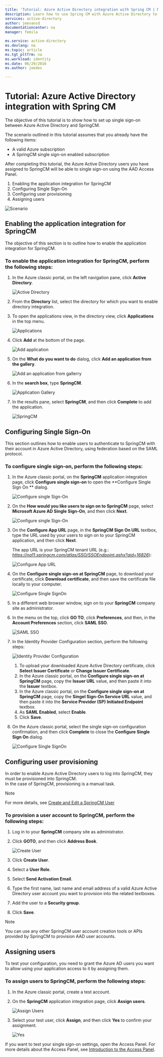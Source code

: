 ```yaml
---
title: 'Tutorial: Azure Active Directory integration with Spring CM | Microsoft Azure'
description: Learn how to use Spring CM with Azure Active Directory to enable single sign-on, automated provisioning, and more!
services: active-directory
author: jeevansd
documentationcenter: na
manager: femila

ms.service: active-directory
ms.devlang: na
ms.topic: article
ms.tgt_pltfrm: na
ms.workload: identity
ms.date: 06/29/2016
ms.author: jeedes

---
```

# Tutorial: Azure Active Directory integration with Spring CM
The objective of this tutorial is to show how to set up single sign-on between Azure Active Directory and SpringCM.

The scenario outlined in this tutorial assumes that you already have the following items:

* A valid Azure subscription
* A SpringCM single sign-on enabled subscription

After completing this tutorial, the Azure Active Directory users you have assigned to SpringCM will be able to single sign-on using the AAD Access Panel.

1. Enabling the application integration for SpringCM
2. Configuring Single Sign-On
3. Configuring user provisioning
4. Assigning users

![Scenario](./media/active-directory-saas-spring-cm-tutorial/IC797044.png "Scenario")

## Enabling the application integration for SpringCM
The objective of this section is to outline how to enable the application integration for SpringCM.

### To enable the application integration for SpringCM, perform the following steps:
1. In the Azure classic portal, on the left navigation pane, click **Active Directory**.
   
   ![Active Directory](./media/active-directory-saas-spring-cm-tutorial/IC700993.png "Active Directory")
2. From the **Directory** list, select the directory for which you want to enable directory integration.
3. To open the applications view, in the directory view, click **Applications** in the top menu.
   
   ![Applications](./media/active-directory-saas-spring-cm-tutorial/IC700994.png "Applications")
4. Click **Add** at the bottom of the page.
   
   ![Add application](./media/active-directory-saas-spring-cm-tutorial/IC749321.png "Add application")
5. On the **What do you want to do** dialog, click **Add an application from the gallery**.
   
   ![Add an application from gallerry](./media/active-directory-saas-spring-cm-tutorial/IC749322.png "Add an application from gallerry")
6. In the **search box**, type **SpringCM**.
   
   ![Application Gallery](./media/active-directory-saas-spring-cm-tutorial/IC797045.png "Application Gallery")
7. In the results pane, select **SpringCM**, and then click **Complete** to add the application.
   
   ![SpringCM](./media/active-directory-saas-spring-cm-tutorial/IC797046.png "SpringCM")

## Configuring Single Sign-On
This section outlines how to enable users to authenticate to SpringCM with their account in Azure Active Directory, using federation based on the SAML protocol.

### To configure single sign-on, perform the following steps:
1. In the Azure classic portal, on the **SpringCM** application integration page, click **Configure single sign-on** to open the **Configure Single Sign On ** dialog.
   
   ![Configure single Sign-On](./media/active-directory-saas-spring-cm-tutorial/IC797047.png "Configure single Sign-On")
2. On the **How would you like users to sign on to SpringCM** page, select **Microsoft Azure AD Single Sign-On**, and then click **Next**.
   
   ![Configure single Sign-On](./media/active-directory-saas-spring-cm-tutorial/IC797048.png "Configure single Sign-On")
3. On the **Configure App URL** page, in the **SpringCM Sign On URL** textbox, type the URL used by your users to sign on to your SpringCM application, and then click **Next**. 
   
   The app URL is your SpringCM tenant URL (e.g.: *https://na11.springcm.com/atlas/SSO/SSOEndpoint.ashx?aid=16826*):
   
   ![Configure App URL](./media/active-directory-saas-spring-cm-tutorial/IC797049.png "Configure App URL")
4. On the **Configure single sign-on at SpringCM** page, to download your certificate, click **Download certificate**, and then save the certificate file locally to your computer.
   
   ![Configure Single SignOn](./media/active-directory-saas-spring-cm-tutorial/IC797050.png "Configure Single SignOn")
5. In a different web browser window, sign on to your **SpringCM** company site as administrator.
6. In the menu on the top, click **GO TO**, click **Preferences**, and then, in the **Account Preferences** section, click **SAML SSO**.
   
   ![SAML SSO](./media/active-directory-saas-spring-cm-tutorial/IC797051.png "SAML SSO")
7. In the Identity Provider Configuration section, perform the following steps:
   
   ![Identity Provider Configuration](./media/active-directory-saas-spring-cm-tutorial/IC797052.png "Identity Provider Configuration")
   
   1. To upload your downloaded Azure Active Directory certificate, click **Select Issuer Certificate** or **Change Issuer Certificate**.
   2. In the Azure classic portal, on the **Configure single sign-on at SpringCM** page, copy the **Issuer URL** value, and then paste it into the **Issuer** textbox.
   3. In the Azure classic portal, on the **Configure single sign-on at SpringCM** page, copy the **Singel Sign-On Service URL** value, and then paste it into the **Service Provider (SP) Initiated Endpoint** textbox.
   4. As **SAML Enabled**, select **Enable**.
   5. Click **Save**.
8. On the Azure classic portal, select the single sign-on configuration confirmation, and then click **Complete** to close the **Configure Single Sign On** dialog.
   
   ![Configure Single SignOn](./media/active-directory-saas-spring-cm-tutorial/IC797053.png "Configure Single SignOn")

## Configuring user provisioning
In order to enable Azure Active Directory users to log into SpringCM, they must be provisioned into SpringCM.  
In the case of SpringCM, provisioning is a manual task.

> [!NOTE]
> For more details, see [Create and Edit a SpringCM User](http://knowledge.springcm.com/create-and-edit-a-springcm-user)
> 
> 

### To provision a user account to SpringCM, perform the following steps:
1. Log in to your **SpringCM** company site as administrator.
2. Click **GOTO**, and then click **Address Book**.
   
   ![Create User](./media/active-directory-saas-spring-cm-tutorial/IC797054.png "Create User")
3. Click **Create User**.
4. Select a **User Role**.
5. Select **Send Activation Email**.
6. Type the first name, last name and email address of a valid Azure Active Directory user account you want to provision into the related textboxes.
7. Add the user to a **Security group**.
8. Click **Save**.

> [!NOTE]
> You can use any other SpringCM user account creation tools or APIs provided by SpringCM to provision AAD user accounts.
> 
> 

## Assigning users
To test your configuration, you need to grant the Azure AD users you want to allow using your application access to it by assigning them.

### To assign users to SpringCM, perform the following steps:
1. In the Azure classic portal, create a test account.
2. On the **SpringCM** application integration page, click **Assign users**.
   
   ![Assign Users](./media/active-directory-saas-spring-cm-tutorial/IC797055.png "Assign Users")
3. Select your test user, click **Assign**, and then click **Yes** to confirm your assignment.
   
   ![Yes](./media/active-directory-saas-spring-cm-tutorial/IC767830.png "Yes")

If you want to test your single sign-on settings, open the Access Panel. For more details about the Access Panel, see [Introduction to the Access Panel](active-directory-saas-access-panel-introduction.md).

